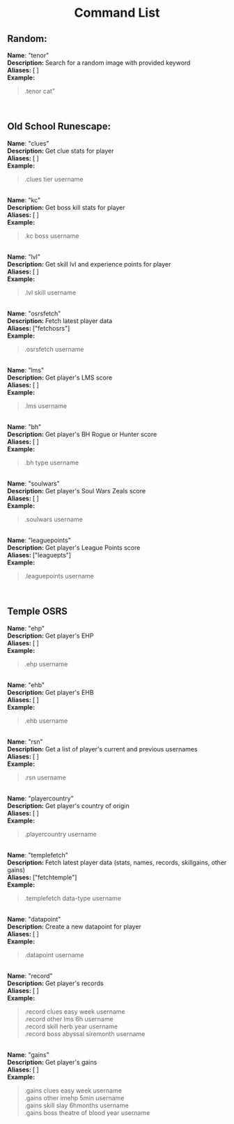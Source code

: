 <center><h1>Command List</h1></center>

<h2>Random:</h2>

<strong>Name</strong>: "tenor"<br /><strong>Description: </strong> Search for a random image with provided keyword<br/><strong>Aliases: </strong> [ ]<br /><strong>Example: </strong><blockquote> .tenor cat"</blockquote><br />

<h2>Old School Runescape:</h2>

<strong>Name</strong>: "clues"<br /><strong>Description: </strong> Get clue stats for player<br/><strong>Aliases: </strong> [ ]<br /><strong>Example: </strong><blockquote>.clues tier username</blockquote><br />
<strong>Name</strong>: "kc"<br /><strong>Description: </strong> Get boss kill stats for player<br/><strong>Aliases: </strong> [ ]<br /><strong>Example: </strong><blockquote> .kc boss username</blockquote><br />
<strong>Name</strong>: "lvl"<br /><strong>Description: </strong> Get skill lvl and experience points for player<br/><strong>Aliases: </strong> [ ]<br /><strong>Example: </strong><blockquote> .lvl skill username</blockquote><br />
<strong>Name</strong>: "osrsfetch"<br /><strong>Description: </strong> Fetch latest player data<br/><strong>Aliases: </strong> ["fetchosrs"]<br /><strong>Example: </strong><blockquote>.osrsfetch username</blockquote><br />
<strong>Name</strong>: "lms"<br/><strong>Description: </strong> Get player's LMS score<br/><strong>Aliases: </strong> [ ]<br /><strong>Example: </strong><blockquote>.lms username</blockquote><br />
<strong>Name</strong>: "bh"<br /><strong>Description: </strong> Get player's BH Rogue or Hunter score<br/><strong>Aliases: </strong> [ ]<br /><strong>Example: </strong><blockquote> .bh type username</blockquote><br />
<strong>Name</strong>: "soulwars"<br /><strong>Description: </strong> Get player's Soul Wars Zeals score<br/><strong>Aliases: </strong> [ ]<br /><strong>Example: </strong><blockquote> .soulwars username</blockquote><br />
<strong>Name</strong>: "leaguepoints"<br /><strong>Description: </strong> Get player's League Points score<br /><strong>Aliases: </strong> ["leaguepts"]</br><strong>Example: </strong><blockquote> .leaguepoints username</blockquote><br />

<h2>Temple OSRS</h2>

<strong>Name</strong>: "ehp"<br /><strong>
Description: </strong> Get player's EHP<br/><strong>
Aliases: </strong> [ ]<br /><strong>Example: </strong>

<blockquote> .ehp username</blockquote><br />
<strong>Name</strong>: "ehb"<br /><strong>Description: </strong> Get player's EHB<br/><strong>Aliases: </strong> [ ]<br /><strong>Example: </strong><blockquote> .ehb username</blockquote><br />
<strong>Name</strong>: "rsn"<br /><strong>Description: </strong> Get a list of player's current and previous usernames<br/><strong>Aliases: </strong> [ ]<br /><strong>Example: </strong><blockquote> .rsn username</blockquote><br />
<strong>Name</strong>: "playercountry"<br /><strong>Description: </strong> Get player's country of origin<br/><strong>Aliases: </strong> [ ]<br /><strong>Example: </strong><blockquote> .playercountry username</blockquote><br />
<strong>Name</strong>: "templefetch"<br /><strong>Description: </strong> Fetch latest player data (stats, names, records, skillgains, other gains)<br/><strong>Aliases: </strong> ["fetchtemple"]<br /><strong>Example: </strong><blockquote> .templefetch data-type username</blockquote><br />
<strong>Name</strong>: "datapoint"<br /><strong>Description: </strong> Create a new datapoint for player<br/><strong>Aliases: </strong> [ ]<br /><strong>Example: </strong><blockquote> .datapoint username</blockquote><br />
<strong>Name</strong>: "record"<br /><strong>Description: </strong> Get player's records<br/><strong>Aliases: </strong> [ ]<br /><strong>Example: </strong><blockquote> .record clues easy week username<br/>.record other lms 6h username<br/>.record skill herb year username<br/>.record boss abyssal siremonth username</blockquote><br />
<strong>Name</strong>: "gains"<br /><strong>Description: </strong> Get player's gains<br/><strong>Aliases: </strong> [ ]<br /><strong>Example: </strong><blockquote> .gains clues easy week username<br/>.gains other imehp 5min
username<br/>.gains skill slay 6hmonths username<br/>.gains boss theatre of
blood year username</blockquote><br />
